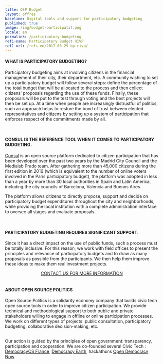 ```yaml
---
title: OSP Budget
layout: offres
baseline: Digital tools and support for participatory budgeting
published: true
image: /img/budget-participatif.png
locale: en
permalink: /participatory-budgeting
ref1-name: Participatory Budget RIVP
ref1-url: /refs-en/2017-03-29-bp-rivp/
---
```

#### WHAT IS PARTICIPATORY BUDGETING?

Participatory budgeting aims at involving citizens in the financial management of their city, their department, etc. A community wishing to set up a participatory budget will follow several steps: define the percentage of the total budget that will be allocated to the process and then collect citizens' proposals regarding the use of these funds. Finally, these proposals will be put to the test through voting and the best projects will then be set up. At a time when people are increasingly distrustful of politics, such an approach helps to restore the bond of trust between elected representatives and citizens by setting up a system of participation that enforces respect of the commitments made by all.

<br>

#### CONSUL IS THE REFERENCE TOOL WHEN IT COMES TO PARTICIPATORY BUDGETING.

[Consul](http://decide.es/en) is an open source platform dedicated to citizen participation that has been developed over the past two years by the Madrid City Council and the Medialab Prado team. After gathering more than 45,000 citizens during the first edition in 2016 (which is equivalent to the number of online voters involved in the Paris participatory budget), the platform was adopted in less than a year by more than 30 local authorities in Spain and Latin America, including the city councils of Barcelona, ​​Valencia and Buenos Aires.

The platform allows citizens to directly propose, support and decide on participatory budget expenditures throughout the city and neighborhoods, while providing the local institution with a complete administration interface to oversee all stages and evaluate proposals.

<br>

#### PARTICIPATORY BUDGETING REQUIRES SIGNIFICANT SUPPORT.

Since it has a direct impact on the use of public funds, such a process must be totally inclusive. For this reason, we work with field offices to present the principles and relevance of participatory budgets and to draw as many proposals as possible from the participants. We then help them improve these ideas to make them real investment projects.

<center><a href="{{ site.baseurl }}/fr/accueil#contact" class="btn btn-primary">CONTACT US FOR MORE INFORMATION</a></center>

<br>
<div class="well">
<h4>ABOUT OPEN SOURCE POLITICS</h4>

Open Source Politics is a solidarity economy company that builds civic tech open source tools in order to improve citizen participation. We provide technical and methodological support to both public and private stakeholders willing to engage in offline or online participation processes. We work on different types of projects: public consultation, participatory budgeting, collaborative decision-making, etc.

<br>
Our action is guided by the principles of open government: transparency, participation and cooperation. We are co-founded several Civic Tech : <a href="http://democracyos.eu" target="blank">DemocracyOS France</a>, <a href="http://democracy.earth" target="blank">Democracy Earth</a>, hackathons <a href="http://opendemocracynow.net" target="blank">Open Democracy Now</a>. 
</div>  
